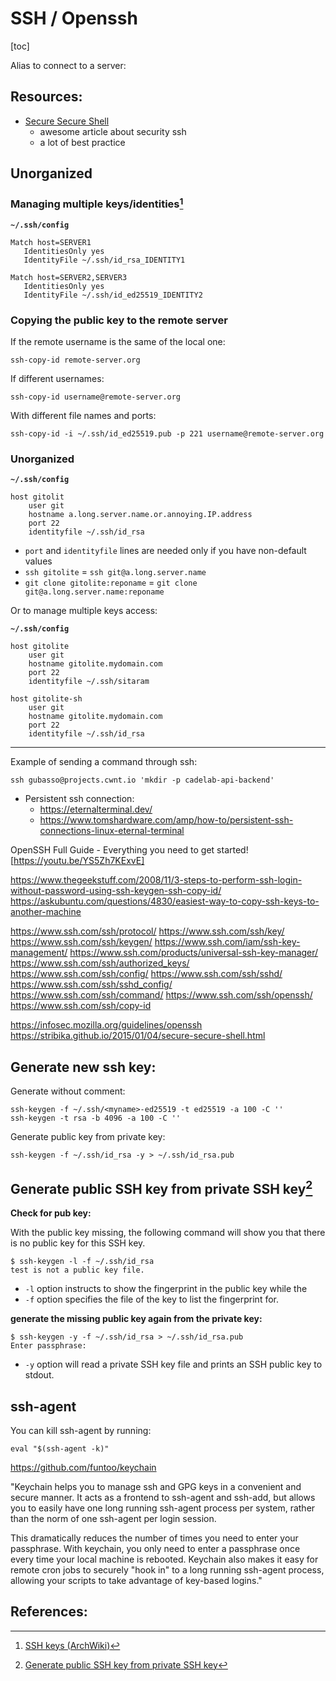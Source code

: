 # SSH / Openssh

[toc]

Alias to connect to a server:

## Resources:

- [Secure Secure Shell](https://stribika.github.io/2015/01/04/secure-secure-shell.html)
  - awesome article about security ssh
  - a lot of best practice

## Unorganized

### Managing multiple keys/identities[^2]

**`~/.ssh/config`**
```
Match host=SERVER1
   IdentitiesOnly yes
   IdentityFile ~/.ssh/id_rsa_IDENTITY1

Match host=SERVER2,SERVER3
   IdentitiesOnly yes
   IdentityFile ~/.ssh/id_ed25519_IDENTITY2
```

### Copying the public key to the remote server

If the remote username is the same of the local one:
```
ssh-copy-id remote-server.org
```

If different usernames:
```
ssh-copy-id username@remote-server.org
```

With different file names and ports:
```
ssh-copy-id -i ~/.ssh/id_ed25519.pub -p 221 username@remote-server.org
```

### Unorganized

**`~/.ssh/config`**
```
host gitolit
    user git
    hostname a.long.server.name.or.annoying.IP.address
    port 22
    identityfile ~/.ssh/id_rsa
```

- `port` and `identityfile` lines are needed only if you have non-default values
- `ssh gitolite` = `ssh git@a.long.server.name`
- `git clone gitolite:reponame` = `git clone git@a.long.server.name:reponame`

Or to manage multiple keys access:

**`~/.ssh/config`**
```
host gitolite
    user git
    hostname gitolite.mydomain.com
    port 22
    identityfile ~/.ssh/sitaram

host gitolite-sh
    user git
    hostname gitolite.mydomain.com
    port 22
    identityfile ~/.ssh/id_rsa
```

---

Example of sending a command through ssh:

```
ssh gubasso@projects.cwnt.io 'mkdir -p cadelab-api-backend'
```

- Persistent ssh connection:
    - https://eternalterminal.dev/
    - https://www.tomshardware.com/amp/how-to/persistent-ssh-connections-linux-eternal-terminal

OpenSSH Full Guide - Everything you need to get started! [https://youtu.be/YS5Zh7KExvE]

https://www.thegeekstuff.com/2008/11/3-steps-to-perform-ssh-login-without-password-using-ssh-keygen-ssh-copy-id/
https://askubuntu.com/questions/4830/easiest-way-to-copy-ssh-keys-to-another-machine

https://www.ssh.com/ssh/protocol/
https://www.ssh.com/ssh/key/
https://www.ssh.com/ssh/keygen/
https://www.ssh.com/iam/ssh-key-management/
https://www.ssh.com/products/universal-ssh-key-manager/
https://www.ssh.com/ssh/authorized_keys/
https://www.ssh.com/ssh/config/
https://www.ssh.com/ssh/sshd/
https://www.ssh.com/ssh/sshd_config/
https://www.ssh.com/ssh/command/
https://www.ssh.com/ssh/openssh/
https://www.ssh.com/ssh/copy-id

https://infosec.mozilla.org/guidelines/openssh
https://stribika.github.io/2015/01/04/secure-secure-shell.html

## Generate new ssh key:

Generate without comment:

```
ssh-keygen -f ~/.ssh/<myname>-ed25519 -t ed25519 -a 100 -C ''
ssh-keygen -t rsa -b 4096 -a 100 -C ''
```

Generate public key from private key:

```
ssh-keygen -f ~/.ssh/id_rsa -y > ~/.ssh/id_rsa.pub
```

## Generate public SSH key from private SSH key[^1]

**Check for pub key:**

With the public key missing, the following command will show you that there is no public key for this SSH key.

```
$ ssh-keygen -l -f ~/.ssh/id_rsa
test is not a public key file.
```

- `-l` option instructs to show the fingerprint in the public key while the
- `-f` option specifies the file of the key to list the fingerprint for.

**generate the missing public key again from the private key:**


```
$ ssh-keygen -y -f ~/.ssh/id_rsa > ~/.ssh/id_rsa.pub
Enter passphrase:
```

- `-y` option will read a private SSH key file and prints an SSH public key to stdout.

## ssh-agent

You can kill ssh-agent by running:

```
eval "$(ssh-agent -k)"
```

https://github.com/funtoo/keychain

"Keychain helps you to manage ssh and GPG keys in a convenient and secure manner. It acts as a frontend to ssh-agent and ssh-add, but allows you to easily have one long running ssh-agent process per system, rather than the norm of one ssh-agent per login session.

This dramatically reduces the number of times you need to enter your passphrase. With keychain, you only need to enter a passphrase once every time your local machine is rebooted. Keychain also makes it easy for remote cron jobs to securely "hook in" to a long running ssh-agent process, allowing your scripts to take advantage of key-based logins."



## References:

[^1]: [Generate public SSH key from private SSH key](https://blog.tinned-software.net/generate-public-ssh-key-from-private-ssh-key/)
[^2]: [SSH keys (ArchWiki)](https://wiki.archlinux.org/title/SSH_keys)



